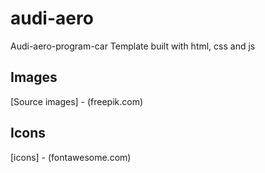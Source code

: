 # audi-aero
Audi-aero-program-car Template built with html, css and js
## Images
[Source images] - (freepik.com)
## Icons
[icons] - (fontawesome.com)
